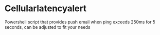 # Cellularlatencyalert
Powershell script that provides push email when ping exceeds 250ms for 5 seconds, can be adjusted to fit your needs
